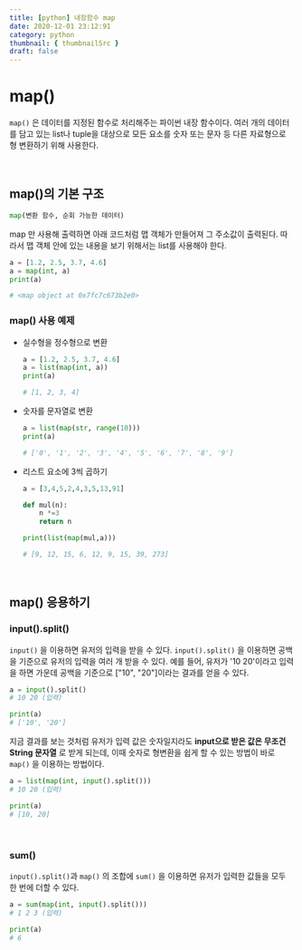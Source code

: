 ```yaml
---
title: [python] 내장함수 map
date: 2020-12-01 23:12:91
category: python
thumbnail: { thumbnailSrc }
draft: false
---
```


# map()

`map()` 은 데이터를 지정된 함수로 처리해주는 파이썬 내장 함수이다. 여러 개의 데이터를 담고 있는 list나 tuple을 대상으로 모든 요소를 숫자 또는 문자 등 다른 자료형으로 형 변환하기 위해 사용한다.

</br>

## map()의 기본 구조

```python
map(변환 함수, 순회 가능한 데이터)
```

map 만 사용해 출력하면 아래 코드처럼 맵 객체가 만들어져 그 주소값이 출력된다. 따라서 맵 객체 안에 있는 내용을 보기 위해서는 list를 사용해야 한다.

```python
a = [1.2, 2.5, 3.7, 4.6]
a = map(int, a)
print(a)

# <map object at 0x7fc7c673b2e0>
```

### map() 사용 예제

- 실수형을 정수형으로 변환

  ```python
  a = [1.2, 2.5, 3.7, 4.6]
  a = list(map(int, a))
  print(a)

  # [1, 2, 3, 4]
  ```

- 숫자를 문자열로 변환

  ```python
  a = list(map(str, range(10)))
  print(a)

  # ['0', '1', '2', '3', '4', '5', '6', '7', '8', '9']
  ```

- 리스트 요소에 3씩 곱하기

  ```python
  a = [3,4,5,2,4,3,5,13,91]

  def mul(n):
      n *=3
      return n

  print(list(map(mul,a)))

  # [9, 12, 15, 6, 12, 9, 15, 39, 273]
  ```

</br>

## map() 응용하기

### input().split()

`input()` 을 이용하면 유저의 입력을 받을 수 있다. `input().split()` 을 이용하면 공백을 기준으로 유저의 입력을 여러 개 받을 수 있다. 예를 들어, 유저가 '10 20'이라고 입력을 하면 가운데 공백을 기준으로 ["10", "20"]이라는 결과를 얻을 수 있다.

```python
a = input().split()
# 10 20 (입력)

print(a)
# ['10', '20']
```

지금 결과를 보는 것처럼 유저가 입력 값은 숫자일지라도 **input으로 받은 값은 무조건 String 문자열** 로 받게 되는데, 이때 숫자로 형변환을 쉽게 할 수 있는 방법이 바로 `map()` 을 이용하는 방법이다.

```python
a = list(map(int, input().split()))
# 10 20 (입력)

print(a)
# [10, 20]
```

</br>

### sum()

`input().split()`과 `map()` 의 조합에 `sum()` 을 이용하면 유저가 입력한 값들을 모두 한 번에 더할 수 있다.

```python
a = sum(map(int, input().split()))
# 1 2 3 (입력)

print(a)
# 6
```
